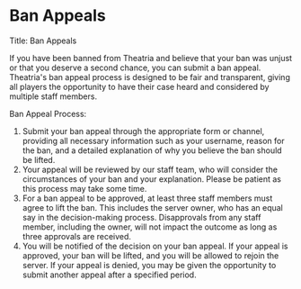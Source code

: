 # Ban Appeals

Title: Ban Appeals

If you have been banned from Theatria and believe that your ban was unjust or that you deserve a second chance, you can submit a ban appeal. Theatria's ban appeal process is designed to be fair and transparent, giving all players the opportunity to have their case heard and considered by multiple staff members.

Ban Appeal Process:

1. Submit your ban appeal through the appropriate form or channel, providing all necessary information such as your username, reason for the ban, and a detailed explanation of why you believe the ban should be lifted.
2. Your appeal will be reviewed by our staff team, who will consider the circumstances of your ban and your explanation. Please be patient as this process may take some time.
3. For a ban appeal to be approved, at least three staff members must agree to lift the ban. This includes the server owner, who has an equal say in the decision-making process. Disapprovals from any staff member, including the owner, will not impact the outcome as long as three approvals are received.
4. You will be notified of the decision on your ban appeal. If your appeal is approved, your ban will be lifted, and you will be allowed to rejoin the server. If your appeal is denied, you may be given the opportunity to submit another appeal after a specified period.
